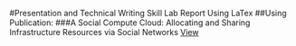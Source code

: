 #Presentation and Technical Writing Skill Lab Report Using LaTex
##Using Publication:
###A Social Compute Cloud: Allocating and Sharing Infrastructure Resources via Social Networks [View](http://ieeexplore.ieee.org/xpl/articleDetails.jsp?arnumber=6727497)


